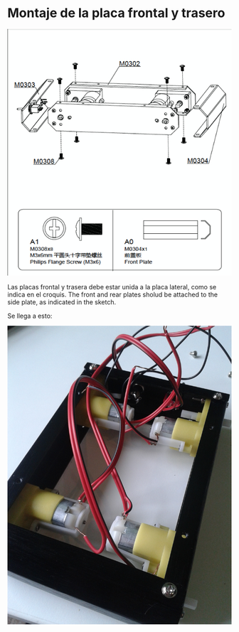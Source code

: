 # Montaje de la placa frontal y trasero

![side+motor](../img/assembly_img/a_side_motor.jpg)

Las placas frontal y trasera debe estar unida a la placa lateral, como se indica en el croquis.
The front and rear plates sholud be attached to the side plate, as indicated in the sketch.

Se llega a esto:

![side+motor](../img/assembly_img/a_side.jpg)
